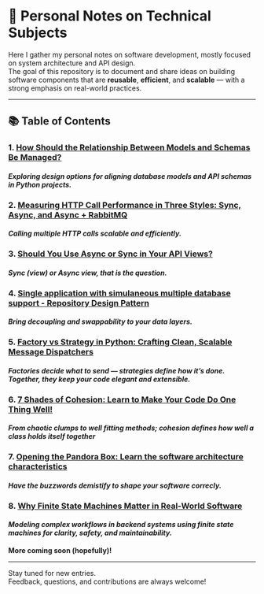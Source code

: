 # 📝 Personal Notes on Technical Subjects

Here I gather my personal notes on software development, mostly focused on system architecture and API design.  
The goal of this repository is to document and share ideas on building software components that are **reusable**, **efficient**, and **scalable** — with a strong emphasis on real-world practices.

---

## 📚 Table of Contents

### 1. [How Should the Relationship Between Models and Schemas Be Managed?](posts/model-schema-design.md)
   #### *Exploring design options for aligning database models and API schemas in Python projects.*

### 2. [Measuring HTTP Call Performance in Three Styles: Sync, Async, and Async + RabbitMQ](posts/sync-async-mq.md)
   #### *Calling multiple HTTP calls scalable and efficiently.*

### 3. [Should You Use Async or Sync in Your API Views?](posts/async-or-sync.md)
   #### *Sync (view) or Async view, that is the question.*

### 4. [Single application with simulaneous multiple database support - Repository Design Pattern](posts/multiple-db-support.md)
   #### *Bring **decoupling** and **swappability** to your data layers.*

### 5. [Factory vs Strategy in Python: Crafting Clean, Scalable Message Dispatchers](posts/factory-vs-strategy.md)
   #### *Factories decide what to send — strategies define how it’s done. Together, they keep your code elegant and extensible.*

### 6. [7 Shades of Cohesion: Learn to Make Your Code Do One Thing Well!](posts/cohesion.md)
   #### *From chaotic clumps to well fitting methods; cohesion defines how well a class holds itself together*

### 7. [Opening the Pandora Box: Learn the software architecture characteristics](posts/characteristics.md)
   #### *Have the buzzwords demistify to shape your software correcly.*

### 8. [Why Finite State Machines Matter in Real-World Software](posts/finite-state-machine.md)
   #### *Modeling complex workflows in backend systems using finite state machines for clarity, safety, and maintainability.*

**More coming soon (hopefully)!**

---

Stay tuned for new entries.  
Feedback, questions, and contributions are always welcome!
